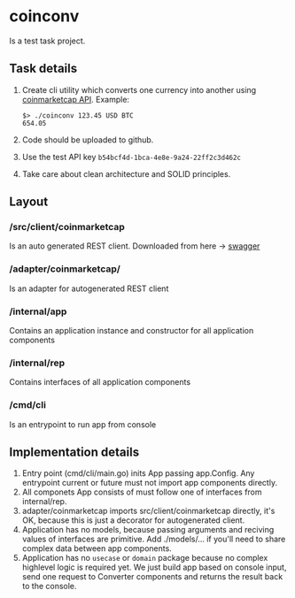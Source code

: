 # coinconv
Is a test task project.

## Task details
1. Create cli utility which converts one currency into another using [coinmarketcap API](https://coinmarketcap.com/api/v1/#section/Introduction).
    Example:
    ```
    $> ./coinconv 123.45 USD BTC
    654.05
    ```

2. Code should be uploaded to github.
3. Use the test API key `b54bcf4d-1bca-4e8e-9a24-22ff2c3d462c`
4. Take care about clean architecture and SOLID principles. 

## Layout
### /src/client/coinmarketcap 
Is an auto generated REST client. Downloaded from here -> [swagger](https://pro-api.coinmarketcap.com/swagger.json) 
### /adapter/coinmarketcap/
Is an adapter for autogenerated REST client
### /internal/app
Contains an application instance and constructor for all application components
### /internal/rep
Contains interfaces of all application components
### /cmd/cli
Is an entrypoint to run app from console

## Implementation details
1. Entry point (cmd/cli/main.go) inits App passing app.Config. Any entrypoint current or future must not import app components directly. 
2. All componets App consists of must follow one of interfaces from internal/rep.
3. adapter/coinmarketcap imports src/client/coinmarketcap directly, it's OK, because this is just a decorator for autogenerated client.
4. Application has no models, because passing arguments and reciving values of interfaces are primitive. Add ./models/... if you'll need to share complex data between app components. 
5. Application has no `usecase` or `domain` package because no complex highlevel logic is required yet. We just build app based on console input, send one request to Converter components and returns the result back to the console. 

